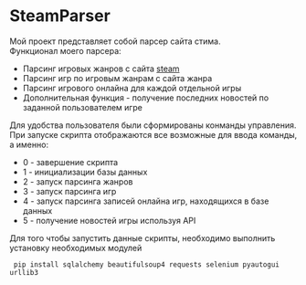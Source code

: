 # SteamParser

Мой проект представляет собой парсер сайта стима. <br>Функционал моего парсера:
- Парсинг игровых жанров с сайта [steam](https://store.steampowered.com)
- Парсинг игр по игровым жанрам с сайта жанра
- Парсинг игрового онлайна для каждой отдельной игры
- Дополнительная функция - получение последних новостей по заданной пользователем игре

Для удобства пользователя были сформированы конманды управления. 
При запуске скрипта отображаются все возможные для 
ввода команды, а именно:
- 0 - завершение скрипта 
- 1 - инициализации базы данных
- 2 - запуск парсинга жанров
- 3 - запуск парсинга игр
- 4 - запуск парсинга записей онлайна игр, находящихся в базе данных
- 5 - получение новостей игры используя API

Для того чтобы запустить данные скрипты, необходимо выполнить установку необходимых модулей

```
 pip install sqlalchemy beautifulsoup4 requests selenium pyautogui urllib3
```